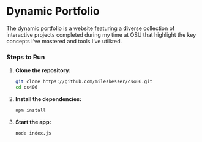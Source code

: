 # Dynamic Portfolio

The dynamic portfolio is a website featuring a diverse collection of interactive projects completed during my time at OSU that highlight the key concepts I’ve mastered and tools I’ve utilized.

### Steps to Run

1. **Clone the repository:**
   ```bash
   git clone https://github.com/mileskesser/cs406.git
   cd cs406
   
2. **Install the dependencies:**
   ```bash
   npm install

3. **Start the app:**
   ```bash
   node index.js
